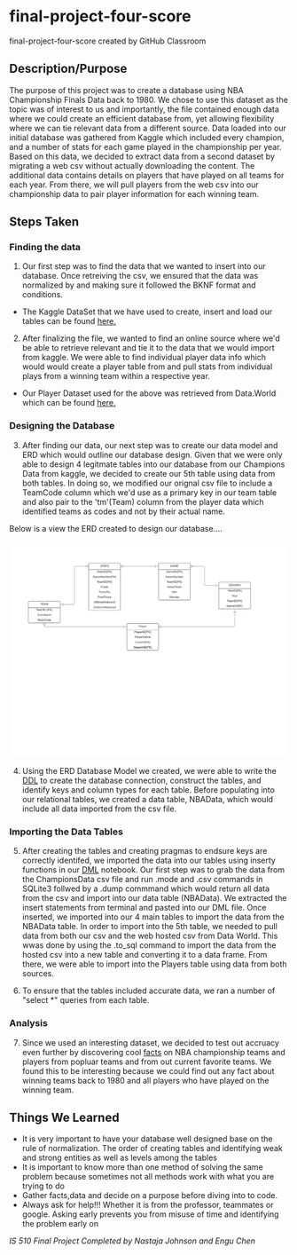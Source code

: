 # final-project-four-score
final-project-four-score created by GitHub Classroom

## Description/Purpose

The purpose of this project was to create a database using NBA Championship Finals Data back to 1980. We chose to use this dataset as the topic was of interest to us and importantly, the file contained enough data where we could create an efficient database from, yet allowing flexibility where we can tie relevant data from a different source. Data loaded into our initial database was gathered from Kaggle which included every champion, and a number of stats for each game played in the championship per year. Based on this data, we decided to extract data from a second dataset by migrating a web csv without actually downloading the content. The additional data contains details on players that have played on all teams for each year. From there, we will pull players from the web csv into our championship data to pair player information for each winning team. 
 
## Steps Taken

  ### Finding the data
 
 1. Our first step was to find the data that we wanted to insert into our database. Once retreiving the csv, we ensured that the data was normalized by and making sure it followed the BKNF format and conditions. 
 
 * The Kaggle DataSet that we have used to create, insert and load our tables can be found [here.](https://www.kaggle.com/daverosenman/nba-finals-team-stats)
  
 2. After finalizing the file, we wanted to find an online source where we'd be able to retrieve relevant and tie it to the data that we would import from kaggle. We were able to find individual player data info which would would create a player table from and pull stats from individual plays from a winning team within a respective year. 
 
 * Our Player Dataset used for the above was retrieved from Data.World which can be found [here.](https://data.world/jgrosz99/nba-player-data-1978-2016)
 
  ### Designing the Database

 3. After finding our data, our next step was to create our data model and ERD which would outline our database design. Given that we were only able to design 4 legitmate tables into our database from our Champions Data from kaggle, we decided to create our 5th table using data from both tables. In doing so, we modified our orignal csv file to include a TeamCode column which we'd use as a primary key in our team table and also pair to the 'tm'(Team) column from the player data which identified teams as codes and not by their actual name. 
 
 Below is a view the ERD created to design our database....
 
 ![ERD](https://github.com/fairfield-university-is510-fall2017/final-project-four-score/blob/master/NBA%20ERD%20.png)
 
 4. Using the ERD Database Model we created, we were able to write the [DDL](https://github.com/fairfield-university-is510-fall2017/final-project-four-score/blob/master/DDL.ipynb) to create the database connection, construct the tables, and identify keys and column types for each table. Before populating into our relational tables, we created a data table, NBAData, which would include all data imported from the csv file. 
 
  ### Importing the Data Tables
 
 5. After creating the tables and creating pragmas to endsure keys are correctly identifed, we imported the data into our tables using inserty functions in our [DML](https://github.com/fairfield-university-is510-fall2017/final-project-four-score/blob/master/DML.ipynb)  notebook. Our first step was to grab the data from the ChampionsData csv file and run .mode and .csv commands in SQLite3 follwed by a .dump commmand which would return all data from the csv and import into our data table (NBAData). We extracted the  insert statements from terminal and pasted into our DML file. Once inserted, we imported into our 4 main tables to import the data from the NBAData table. In order to import into the 5th table, we needed to pull data from both our csv and the web hosted csv from Data World. This wwas done by using the .to_sql command to import the data from the hosted csv into a new table and converting it to a data frame. From there, we were able to import into the Players table using data from both sources.
 
 6. To ensure that the tables included accurate data, we ran a number of "select *" queries from each table.
 
  ### Analysis
 
 7. Since we used an interesting dataset, we decided to test out accruacy even further by discovering cool [facts](https://github.com/fairfield-university-is510-fall2017/final-project-four-score/blob/master/Analysis.ipynb) on NBA championship teams and players from popluar teams and from out current favorite teams. We found this to be interesting because we could find out any fact about winning teams back to 1980 and all players who have played on the winning team. 
 
 
 ## Things We Learned
 - It is very important to have your database well designed base on the rule of normalization. The order of creating tables and identifying weak and strong entities as well as levels among the tables
 - It is important to know more than one method of solving the same problem because sometimes not all methods work with what you are trying to do
 - Gather facts,data and decide on a purpose before diving into to code.
 - Always ask for help!!! Whether it is from the professor, teammates or google. Asking early prevents you from misuse of time and identifying the problem early on
 
 
 
 
 *IS 510 Final Project Completed by Nastaja Johnson and Engu Chen*
